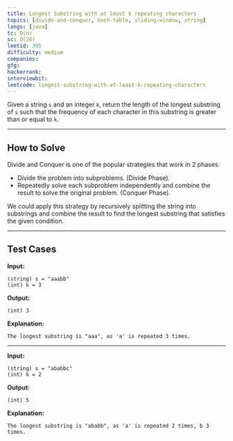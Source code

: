```yaml
---
title: Longest Substring with at least k repeating characters
topics: [divide-and-conquer, hash-table, sliding-window, string]
langs: [java]
tc: O(n)
sc: O(26)
leetid: 395
difficulty: medium
companies: 
gfg: 
hackerrank: 
interviewbit: 
leetcode: longest-substring-with-at-least-k-repeating-characters
---
```


Given a string `s` and an integer `k`, 
return the length of the longest substring of `s` such that the frequency of each character in this substring is greater than or equal to `k`.

---

## How to Solve

Divide and Conquer is one of the popular strategies that work in 2 phases. 
- Divide the problem into subproblems. (Divide Phase).
- Repeatedly solve each subproblem independently and combine the result to solve the original problem. (Conquer Phase).

We could apply this strategy by recursively splitting the string into substrings and 
combine the result to find the longest substring that satisfies the given condition.

---

## Test Cases

**Input:**
```
(string) s = "aaabb"
(int) k = 3
```

**Output:**
```
(int) 3
```

**Explanation:**
```
The longest substring is "aaa", as 'a' is repeated 3 times.
```

---

**Input:**
```
(string) s = "ababbc"
(int) k = 2
```

**Output:**
```
(int) 5
```

**Explanation:**
```
The longest substring is "ababb", as 'a' is repeated 2 times, b 3 times.
```